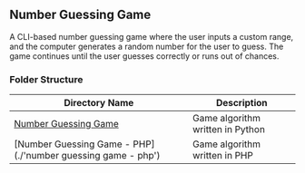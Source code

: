 ## Number Guessing Game 

A CLI-based number guessing game where the user inputs a custom range, and the computer generates a random number for the user to guess. The game continues until the user guesses correctly or runs out of chances.

### Folder Structure

| Directory Name                                               | Description                      |
|--------------------------------------------------------------|----------------------------------|
| [Number Guessing Game ](./'number%20guessing%20game')        | Game algorithm written in Python |
| [Number Guessing Game - PHP](./'number guessing game - php') | Game algorithm written in PHP    |                                       